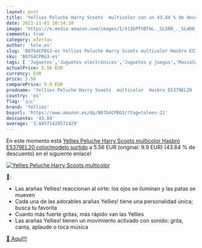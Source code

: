 ```yaml
---
layout: post
title: 'Yellies Peluche Harry Scoots  multicolor con un 43.84 % de descuento'
date: 2021-11-01 10:14:18
image: 'https://m.media-amazon.com/images/I/413bPTVBTmL._SL500_._SL400_.jpg'
comments: true
category: ofertas
author: 'tole.es'
slug: 'B07G4CPBG3-es Yellies Peluche Harry Scoots multicolor Hasbro E5379EL20...'
sku: 'B07G4CPBG3-es'
tags: [ 'Juguetes','Juguetes electrónicos','Juguetes y juegos','Mascotas electrónicas','hasbro','peluche','yellies', ]
actualPrice: 5.56 EUR
currency: EUR
price: 5.56
comparePrice: 9.9 EUR
prodname: 'Yellies Peluche Harry Scoots  multicolor  Hasbro E5379EL20    color/modelo surtido'
country: 'es'
flag: '🇪🇸'
brand: 'Yellies'
buyurl: 'https://www.amazon.es/dp/B07G4CPBG3/?tag=tolees-21'
descuento: '43.84'
average: '3.84571428571429'
---
```


En este momento está [Yellies Peluche Harry Scoots  multicolor  Hasbro E5379EL20    color/modelo surtido](https://www.amazon.es/dp/B07G4CPBG3/?tag=tolees-21) a 5.56 EUR (original: 9.9 EUR) (43.84 %  de descuento) en el siguiente enlace!

[![Yellies Peluche Harry Scoots  multicolor](https://m.media-amazon.com/images/I/413bPTVBTmL._SL500_._SL400_.jpg)](https://www.amazon.es/dp/B07G4CPBG3/?tag=tolees-21)

🔎:

- Las arañas Yellies! reaccionan al oírte: los ojos se iluminan y las patas se mueven
- Cada una de las adorables arañas Yellies! tiene una personalidad única; busca tu favorita
- Cuanto más fuerte gritas, más rápido van las Yellies
- Las arañas Yellies! tienen un movimiento activado con sonido: grita, canta, aplaude o toca música

[🛒 Aquí!!!](https://www.amazon.es/dp/B07G4CPBG3/?tag=tolees-21)
